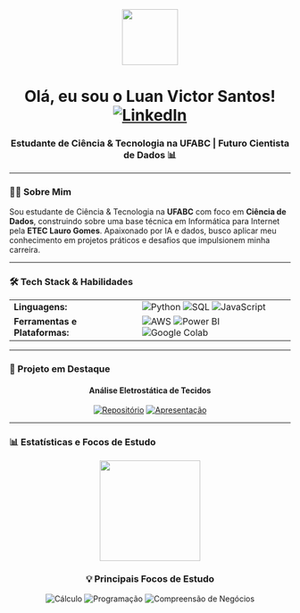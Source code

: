 <div id="header" align="center">
  <img src="https://media.giphy.com/media/M9gbBd9nbDrOTu1Mqx/giphy.gif" width="100"/>
  <h1>
    Olá, eu sou o Luan Victor Santos!
    <a href="https://www.linkedin.com/in/luan-victor-santos-342661252" target="_blank">
      <img src="https://img.shields.io/badge/LinkedIn-0077B5?style=for-the-badge&logo=linkedin&logoColor=white" alt="LinkedIn">
    </a>
  </h1>
  <h3>
    Estudante de Ciência & Tecnologia na UFABC | Futuro Cientista de Dados 📊
  </h3>
</div>

---

### :man_technologist: Sobre Mim

<p>
  Sou estudante de Ciência & Tecnologia na <strong>UFABC</strong> com foco em <strong>Ciência de Dados</strong>, construindo sobre uma base técnica em Informática para Internet pela <strong>ETEC Lauro Gomes</strong>. Apaixonado por IA e dados, busco aplicar meu conhecimento em projetos práticos e desafios que impulsionem minha carreira.
</p>

---

### 🛠️ Tech Stack & Habilidades

<table>
  <tr>
    <td valign="top"><strong>Linguagens:</strong></td>
    <td>
      <img src="https://img.shields.io/badge/Python-3776AB?style=for-the-badge&logo=python&logoColor=white" alt="Python" />
      <img src="https://img.shields.io/badge/SQL-4479A1?style=for-the-badge&logo=postgresql&logoColor=white" alt="SQL" />
      <img src="https://img.shields.io/badge/JavaScript-F7DF1E?style=for-the-badge&logo=javascript&logoColor=black" alt="JavaScript" />
    </td>
  </tr>
  <tr>
    <td valign="top"><strong>Ferramentas e Plataformas:</strong></td>
    <td>
      <img src="https://img.shields.io/badge/Amazon_AWS-232F3E?style=for-the-badge&logo=amazon-aws&logoColor=white" alt="AWS" />
      <img src="https://img.shields.io/badge/Power_BI-F2C811?style=for-the-badge&logo=power-bi&logoColor=black" alt="Power BI" />
      <img src="https://img.shields.io/badge/Google_Colab-F9AB00?style=for-the-badge&logo=google-colab&logoColor=black" alt="Google Colab" />
    </td>
  </tr>
</table>

---

### 🚀 Projeto em Destaque

<div align="center">
  <h4><strong>Análise Eletrostática de Tecidos</strong></h4>
  <a href="https://lnkd.in/gV_PXkMj" target="_blank"><img src="https://img.shields.io/badge/Ver Repositório-303030?style=for-the-badge&logo=github&logoColor=white" alt="Repositório"></a>
  <a href="https://lnkd.in/gqjA7Kb" target="_blank"><img src="https://img.shields.io/badge/Ver Apresentação-4285F4?style=for-the-badge&logo=googlechrome&logoColor=white" alt="Apresentação"></a>
</div>

---

### 📊 Estatísticas e Focos de Estudo

<div align="center">
  <a href="https://github.com/luanviccs">
    <img height="180em" src="https://github-readme-stats.vercel.app/api?username=luanviccs&show_icons=true&theme=dracula&include_all_commits=true&count_private=true"/>
  </a>
  <div style="display: inline-block; vertical-align: top;">
    <h3 align="center">💡 Principais Focos de Estudo</h3>
    <img src="https://img.shields.io/badge/Cálculo-8A2BE2?style=for-the-badge" alt="Cálculo"/>
    <img src="https://img.shields.io/badge/Programação-007ACC?style=for-the-badge" alt="Programação"/>
    <img src="https://img.shields.io/badge/Compreensão de Negócios-E69C02?style=for-the-badge" alt="Compreensão de Negócios"/>
  </div>
</div>
